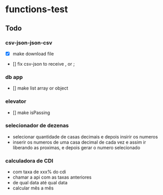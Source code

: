 # functions-test

## Todo

### csv-json-json-csv
- [x] make download file
- [] fix csv-json to receive , or ;

### db app
- [] make list array or object


### elevator
 - [] make isPassing


### selecionador de dezenas
 - selecionar quantidade de casas decimais e depois insirir os numeros
 - inserir os numeros de uma casa decimal de cada vez e assim ir liberando as proximas, e depois gerar o numero selecionado

### calculadora de CDI
- com taxa de xxx% do cdi
- chamar a api com as taxas anteriores
- de qual data até qual data
- calcular mês a mês

